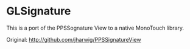 GLSignature
===

This is a port of the PPSSognature View to a native MonoTouch library.

Original: http://github.com/jharwig/PPSSignatureView
